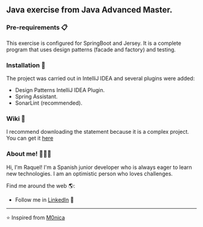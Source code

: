 ## Java exercise from Java Advanced Master.

### Pre-requirements 📋
This exercise is configured for SpringBoot and Jersey. It is a complete program that uses design patterns (facade and factory) and testing.

### Installation 🔧
The project was carried out in IntelliJ IDEA and several plugins were added:
+ Design Patterns IntelliJ IDEA Plugin.
+ Spring Assistant.
+ SonarLint (recommended).

### Wiki 📖
I recommend downloading the statement because it is a complex project. You can get it [here](https://mega.nz/file/1RUSwZbK#t3KMFRqYZjw4RLfzo4DsRsO58Sif5-86T7zarVwc7FA)

### About me! 👩🏾‍💻  

Hi, I'm Raquel! I'm a Spanish junior developer who is always eager to learn new technologies. I am an optimistic person who loves challenges.

Find me around the web 🌎:
- Follow me in <a href=https://www.linkedin.com/in/raquel-h-0485311a1/>Linkedln</a> 💼

---

⭐️ Inspired from [M0nica](https://github.com/M0nica)
